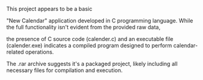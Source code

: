This project appears to be a basic 

"New Calendar" application developed in C programming language. While the full functionality isn't evident from the provided raw data, 

the presence of C source code (calender.c) and an executable file (calender.exe) indicates a compiled program designed to perform calendar-related operations. 

The .rar archive suggests it's a packaged project, likely including all necessary files for compilation and execution. 
